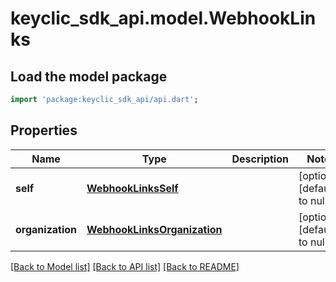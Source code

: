 # keyclic_sdk_api.model.WebhookLinks

## Load the model package
```dart
import 'package:keyclic_sdk_api/api.dart';
```

## Properties
Name | Type | Description | Notes
------------ | ------------- | ------------- | -------------
**self** | [**WebhookLinksSelf**](WebhookLinksSelf.md) |  | [optional] [default to null]
**organization** | [**WebhookLinksOrganization**](WebhookLinksOrganization.md) |  | [optional] [default to null]

[[Back to Model list]](../README.md#documentation-for-models) [[Back to API list]](../README.md#documentation-for-api-endpoints) [[Back to README]](../README.md)


